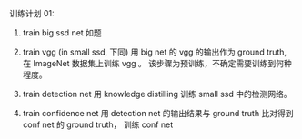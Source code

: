 训练计划 01:

1. train big ssd net
如题

2. train vgg (in small ssd, 下同)
用 big net 的 vgg 的输出作为 ground truth,
在 ImageNet 数据集上训练 vgg 。
该步骤为预训练，不确定需要训练到何种程度。

3. train detection net
用 knowledge distilling 训练 small ssd 中的检测网络。

4. train confidence net
用 detection net 的输出结果与 ground truth 比对得到 conf net 的 ground truth，
训练 conf net

